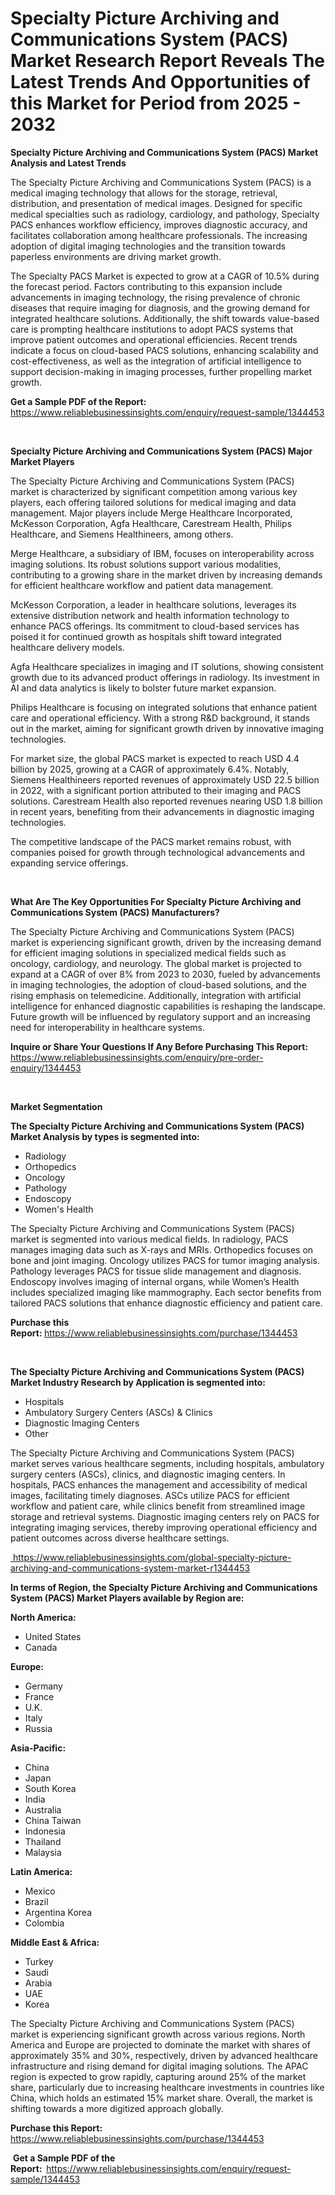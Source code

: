 <p><h1>Specialty Picture Archiving and Communications System (PACS) Market Research Report Reveals The Latest Trends And Opportunities of this Market for Period from 2025 - 2032</h1></p><p><strong>Specialty Picture Archiving and Communications System (PACS) Market Analysis and Latest Trends</strong></p>
<p><p>The Specialty Picture Archiving and Communications System (PACS) is a medical imaging technology that allows for the storage, retrieval, distribution, and presentation of medical images. Designed for specific medical specialties such as radiology, cardiology, and pathology, Specialty PACS enhances workflow efficiency, improves diagnostic accuracy, and facilitates collaboration among healthcare professionals. The increasing adoption of digital imaging technologies and the transition towards paperless environments are driving market growth.</p><p>The Specialty PACS Market is expected to grow at a CAGR of 10.5% during the forecast period. Factors contributing to this expansion include advancements in imaging technology, the rising prevalence of chronic diseases that require imaging for diagnosis, and the growing demand for integrated healthcare solutions. Additionally, the shift towards value-based care is prompting healthcare institutions to adopt PACS systems that improve patient outcomes and operational efficiencies. Recent trends indicate a focus on cloud-based PACS solutions, enhancing scalability and cost-effectiveness, as well as the integration of artificial intelligence to support decision-making in imaging processes, further propelling market growth.</p></p>
<p><strong>Get a Sample PDF of the Report:&nbsp;</strong> <a href="https://www.reliablebusinessinsights.com/enquiry/request-sample/1344453?utm_campaign=2285&utm_medium=2&utm_source=Github&utm_content=ia&utm_term=16042025&utm_id=specialty-picture-archiving-and-communications-system-pacs">https://www.reliablebusinessinsights.com/enquiry/request-sample/1344453</a></p>
<p>&nbsp;</p>
<p><strong>Specialty Picture Archiving and Communications System (PACS) Major Market Players</strong></p>
<p><p>The Specialty Picture Archiving and Communications System (PACS) market is characterized by significant competition among various key players, each offering tailored solutions for medical imaging and data management. Major players include Merge Healthcare Incorporated, McKesson Corporation, Agfa Healthcare, Carestream Health, Philips Healthcare, and Siemens Healthineers, among others.</p><p>Merge Healthcare, a subsidiary of IBM, focuses on interoperability across imaging solutions. Its robust solutions support various modalities, contributing to a growing share in the market driven by increasing demands for efficient healthcare workflow and patient data management.</p><p>McKesson Corporation, a leader in healthcare solutions, leverages its extensive distribution network and health information technology to enhance PACS offerings. Its commitment to cloud-based services has poised it for continued growth as hospitals shift toward integrated healthcare delivery models.</p><p>Agfa Healthcare specializes in imaging and IT solutions, showing consistent growth due to its advanced product offerings in radiology. Its investment in AI and data analytics is likely to bolster future market expansion.</p><p>Philips Healthcare is focusing on integrated solutions that enhance patient care and operational efficiency. With a strong R&D background, it stands out in the market, aiming for significant growth driven by innovative imaging technologies.</p><p>For market size, the global PACS market is expected to reach USD 4.4 billion by 2025, growing at a CAGR of approximately 6.4%. Notably, Siemens Healthineers reported revenues of approximately USD 22.5 billion in 2022, with a significant portion attributed to their imaging and PACS solutions. Carestream Health also reported revenues nearing USD 1.8 billion in recent years, benefiting from their advancements in diagnostic imaging technologies.</p><p>The competitive landscape of the PACS market remains robust, with companies poised for growth through technological advancements and expanding service offerings.</p></p>
<p>&nbsp;</p>
<p><strong>What Are The Key Opportunities For Specialty Picture Archiving and Communications System (PACS) Manufacturers?</strong></p>
<p><p>The Specialty Picture Archiving and Communications System (PACS) market is experiencing significant growth, driven by the increasing demand for efficient imaging solutions in specialized medical fields such as oncology, cardiology, and neurology. The global market is projected to expand at a CAGR of over 8% from 2023 to 2030, fueled by advancements in imaging technologies, the adoption of cloud-based solutions, and the rising emphasis on telemedicine. Additionally, integration with artificial intelligence for enhanced diagnostic capabilities is reshaping the landscape. Future growth will be influenced by regulatory support and an increasing need for interoperability in healthcare systems.</p></p>
<p><strong>Inquire or Share Your Questions If Any Before Purchasing This Report:</strong> <a href="https://www.reliablebusinessinsights.com/enquiry/pre-order-enquiry/1344453?utm_campaign=2285&utm_medium=2&utm_source=Github&utm_content=ia&utm_term=16042025&utm_id=specialty-picture-archiving-and-communications-system-pacs">https://www.reliablebusinessinsights.com/enquiry/pre-order-enquiry/1344453</a></p>
<p>&nbsp;</p>
<p><strong>Market Segmentation</strong></p>
<p><strong>The Specialty Picture Archiving and Communications System (PACS) Market Analysis by types is segmented into:</strong></p>
<p><ul><li>Radiology</li><li>Orthopedics</li><li>Oncology</li><li>Pathology</li><li>Endoscopy</li><li>Women's Health</li></ul></p>
<p><p>The Specialty Picture Archiving and Communications System (PACS) market is segmented into various medical fields. In radiology, PACS manages imaging data such as X-rays and MRIs. Orthopedics focuses on bone and joint imaging. Oncology utilizes PACS for tumor imaging analysis. Pathology leverages PACS for tissue slide management and diagnosis. Endoscopy involves imaging of internal organs, while Women’s Health includes specialized imaging like mammography. Each sector benefits from tailored PACS solutions that enhance diagnostic efficiency and patient care.</p></p>
<p><strong>Purchase this Report:&nbsp;</strong><a href="https://www.reliablebusinessinsights.com/purchase/1344453?utm_campaign=2285&utm_medium=2&utm_source=Github&utm_content=ia&utm_term=16042025&utm_id=specialty-picture-archiving-and-communications-system-pacs">https://www.reliablebusinessinsights.com/purchase/1344453</a></p>
<p>&nbsp;</p>
<p><strong>The Specialty Picture Archiving and Communications System (PACS) Market Industry Research by Application is segmented into:</strong></p>
<p><ul><li>Hospitals</li><li>Ambulatory Surgery Centers (ASCs) & Clinics</li><li>Diagnostic Imaging Centers</li><li>Other</li></ul></p>
<p><p>The Specialty Picture Archiving and Communications System (PACS) market serves various healthcare segments, including hospitals, ambulatory surgery centers (ASCs), clinics, and diagnostic imaging centers. In hospitals, PACS enhances the management and accessibility of medical images, facilitating timely diagnoses. ASCs utilize PACS for efficient workflow and patient care, while clinics benefit from streamlined image storage and retrieval systems. Diagnostic imaging centers rely on PACS for integrating imaging services, thereby improving operational efficiency and patient outcomes across diverse healthcare settings.</p></p>
<p><a href="https://www.reliablebusinessinsights.com/global-specialty-picture-archiving-and-communications-system-market-r1344453?utm_campaign=2285&utm_medium=2&utm_source=Github&utm_content=ia&utm_term=16042025&utm_id=specialty-picture-archiving-and-communications-system-pacs">&nbsp;https://www.reliablebusinessinsights.com/global-specialty-picture-archiving-and-communications-system-market-r1344453</a></p>
<p><strong>In terms of Region, the Specialty Picture Archiving and Communications System (PACS) Market Players available by Region are:</strong></p>
<p>
    <p> <strong> North America: </strong>
        <ul>
            <li>United States</li>
            <li>Canada</li>
        </ul>
        </p> 
    <p> <strong> Europe: </strong>
        <ul>
            <li>Germany</li>
            <li>France</li>
            <li>U.K.</li>
            <li>Italy</li>
            <li>Russia</li>
        </ul>
        </p> 
    <p> <strong> Asia-Pacific: </strong>
        <ul>
            <li>China</li>
            <li>Japan</li>
            <li>South Korea</li>
            <li>India</li>
            <li>Australia</li>
            <li>China Taiwan</li>
            <li>Indonesia</li>
            <li>Thailand</li>
            <li>Malaysia</li>
        </ul>
        </p> 
    <p> <strong> Latin America: </strong>
        <ul>
            <li>Mexico</li>
            <li>Brazil</li>
            <li>Argentina Korea</li>
            <li>Colombia</li>
        </ul>
        </p> 
    <p> <strong> Middle East & Africa: </strong>
        <ul>
            <li>Turkey</li>
            <li>Saudi</li>
            <li>Arabia</li>
            <li>UAE</li>
            <li>Korea</li>
        </ul>
    </p>
    </p>
<p><p>The Specialty Picture Archiving and Communications System (PACS) market is experiencing significant growth across various regions. North America and Europe are projected to dominate the market with shares of approximately 35% and 30%, respectively, driven by advanced healthcare infrastructure and rising demand for digital imaging solutions. The APAC region is expected to grow rapidly, capturing around 25% of the market share, particularly due to increasing healthcare investments in countries like China, which holds an estimated 15% market share. Overall, the market is shifting towards a more digitized approach globally.</p></p>
<p><strong>Purchase this Report: </strong><a href="https://www.reliablebusinessinsights.com/purchase/1344453?utm_campaign=2285&utm_medium=2&utm_source=Github&utm_content=ia&utm_term=16042025&utm_id=specialty-picture-archiving-and-communications-system-pacs">https://www.reliablebusinessinsights.com/purchase/1344453</a></p>
<p>&nbsp;<strong>Get a Sample PDF of the Report:&nbsp;&nbsp;</strong><a href="https://www.reliablebusinessinsights.com/enquiry/request-sample/1344453?utm_campaign=2285&utm_medium=2&utm_source=Github&utm_content=ia&utm_term=16042025&utm_id=specialty-picture-archiving-and-communications-system-pacs">https://www.reliablebusinessinsights.com/enquiry/request-sample/1344453</a></p>
<p><strong></strong></p>
<p><p></p><p></p><p></p></p>